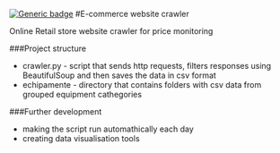 [![Generic badge](https://img.shields.io/badge/python_version-3.7-blue.svg)](https://shields.io/)
#E-commerce website crawler

Online Retail store website crawler for price monitoring

###Project structure

 - crawler.py - script that sends http requests, filters responses using BeautifulSoup and then saves the data in csv format
 - echipamente - directory that contains folders with csv data from grouped equipment cathegories
 
 ###Further development
 
 - making the script run automathically each day
 - creating data visualisation tools

